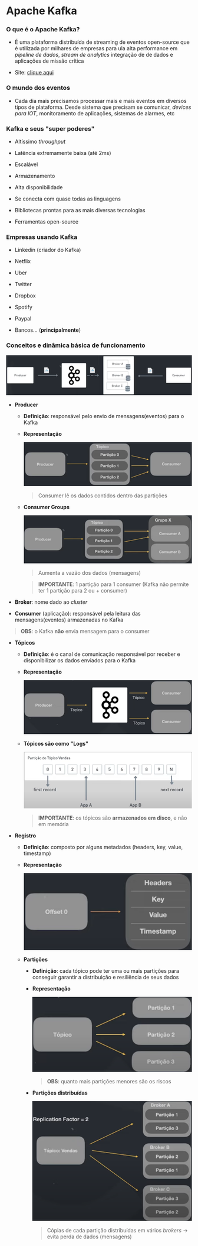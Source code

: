 # Apache Kafka

### O que é o Apache Kafka?

* É uma plataforma distribuída de streaming de eventos open-source que é utilizada por milhares de empresas para ula alta performance em _pipeline de dados_, _stream de analytics_ integração de de dados e aplicações de missão crítica

* Site: [clique aqui](https://kafka.apache.org/)

### O mundo dos eventos

* Cada dia mais precisamos processar mais e mais eventos em diversos tipos de plataforma. Desde sistema que precisam se comunicar, _devices para IOT_, monitoramento de aplicações, sistemas de alarmes, etc

### Kafka e seus "super poderes"

* Altíssimo _throughput_

* Latência extremamente baixa (até 2ms)

* Escalável

* Armazenamento

* Alta disponibilidade

* Se conecta com quase todas as linguagens

* Bibliotecas prontas para as mais diversas tecnologias

* Ferramentas open-source

### Empresas usando Kafka

* Linkedin (criador do Kafka)

* Netflix

* Uber

* Twitter

* Dropbox

* Spotify

* Paypal
 
* Bancos... (**principalmente**)

### Conceitos e dinâmica básica de funcionamento

![](./assets/representacao-kafka.png)

* **Producer**

  * **Definição**: responsável pelo envio de mensagens(eventos) para o Kafka

  * **Representação**

    ![](./assets/representacao-consumer.png)

    > Consumer lê os dados contidos dentro das partições

  * **Consumer Groups**

    ![](./assets/representacao-consumer-groups.png)

    > Aumenta a vazão dos dados (mensagens)

    > **IMPORTANTE**: 1 partição para 1 consumer (Kafka não permite ter 1 partição para 2 ou + consumer)

* **Broker**: nome dado ao _cluster_

* **Consumer** (aplicação): responsável pela leitura das mensagens(eventos) armazenadas no Kafka

> **OBS**: o Kafka **não** envia mensagem para o consumer

* **Tópicos** 
  
  * **Definição**: é o canal de comunicação responsável por receber e disponibilizar os dados enviados para o Kafka

  * **Representação**

    ![](./assets/representacao-topicos.png)

  * **Tópicos são como "Logs"**

    ![](./assets/exemplo-topicos.png)

    > **IMPORTANTE**: os tópicos são **armazenados em disco**, e não em memória

* **Registro**

  * **Definição**: composto por alguns metadados (headers, key, value, timestamp)

  * **Representação**

    ![](./assets/representacao-registro.png)

  * **Partições**

    * **Definição**: cada tópico pode ter uma ou mais partições para conseguir garantir a distribuição e resiliência de seus dados

    * **Representação**

      ![](./assets/representacao-particao.png)

      > **OBS**: quanto mais partições menores são os riscos

    * **Partições distribuídas**

      ![](./assets/representacao-particoes-distribuidas.png)

      > Cópias de cada partição distribuídas em vários _brokers_ -> evita perda de dados (mensagens)